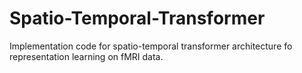 # Spatio-Temporal-Transformer
Implementation code for spatio-temporal transformer architecture fo representation learning on fMRI data.
